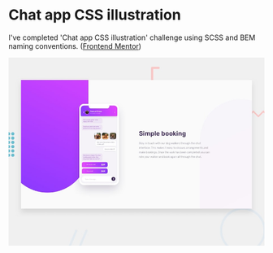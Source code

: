 # Chat app CSS illustration

I've completed 'Chat app CSS illustration' challenge using SCSS and BEM naming conventions. ([Frontend Mentor](./FrontendMentor_README.md))

![Design preview for the Chat app CSS illustration coding challenge](./design/desktop-preview.jpg)
